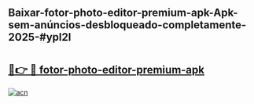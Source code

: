 ## Baixar-fotor-photo-editor-premium-apk-Apk-sem-anúncios-desbloqueado-completamente-2025-#ypl2l

# <h2><a href="https://ainizakaria.my?title=fotor-photo-editor-premium-apk&ref=20M">🔗👉 🔴 fotor-photo-editor-premium-apk</a></h2>

[![acn](https://github.com/user-attachments/assets/0f9c940e-d8b0-45ae-aac7-cd30a18b3e1c)](https://ainizakaria.my?title=fotor-photo-editor-premium-apk&ref=20M)

